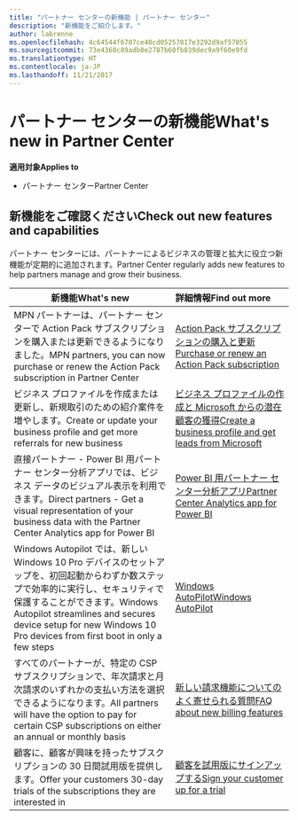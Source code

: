 ```yaml
---
title: "パートナー センターの新機能 | パートナー センター"
description: "新機能をご紹介します。"
author: labrenne
ms.openlocfilehash: 4c64544f6707ce40cd05257817e3292d9af57055
ms.sourcegitcommit: 73e4360c89adb0e2787b60fb839dec9a9f60e9fd
ms.translationtype: HT
ms.contentlocale: ja-JP
ms.lasthandoff: 11/21/2017
---
```

# <a name="whats-new-in-partner-center"></a><span data-ttu-id="eab0c-103">パートナー センターの新機能</span><span class="sxs-lookup"><span data-stu-id="eab0c-103">What's new in Partner Center</span></span>

**<span data-ttu-id="eab0c-104">適用対象</span><span class="sxs-lookup"><span data-stu-id="eab0c-104">Applies to</span></span>**

-  <span data-ttu-id="eab0c-105">パートナー センター</span><span class="sxs-lookup"><span data-stu-id="eab0c-105">Partner Center</span></span>

## <a name="check-out-new-features-and-capabilities"></a><span data-ttu-id="eab0c-106">新機能をご確認ください</span><span class="sxs-lookup"><span data-stu-id="eab0c-106">Check out new features and capabilities</span></span> 

<span data-ttu-id="eab0c-107">パートナー センターには、パートナーによるビジネスの管理と拡大に役立つ新機能が定期的に追加されます。</span><span class="sxs-lookup"><span data-stu-id="eab0c-107">Partner Center regularly adds new features to help partners manage and grow their business.</span></span>


|**<span data-ttu-id="eab0c-108">新機能</span><span class="sxs-lookup"><span data-stu-id="eab0c-108">What's new</span></span>**   |**<span data-ttu-id="eab0c-109">詳細情報</span><span class="sxs-lookup"><span data-stu-id="eab0c-109">Find out more</span></span>**   |
|----------------------|:-----------------|
|<span data-ttu-id="eab0c-110">MPN パートナーは、パートナー センターで Action Pack サブスクリプションを購入または更新できるようになりました。</span><span class="sxs-lookup"><span data-stu-id="eab0c-110">MPN partners, you can now purchase or renew the Action Pack subscription in Partner Center</span></span>   | [<span data-ttu-id="eab0c-111">Action Pack サブスクリプションの購入と更新</span><span class="sxs-lookup"><span data-stu-id="eab0c-111">Purchase or renew an Action Pack subscription</span></span>](mpn-get-action-pack.md)|
|<span data-ttu-id="eab0c-112">ビジネス プロファイルを作成または更新し、新規取引のための紹介案件を増やします。</span><span class="sxs-lookup"><span data-stu-id="eab0c-112">Create or update your business profile and get more referrals for new business</span></span>   | [<span data-ttu-id="eab0c-113">ビジネス プロファイルの作成と Microsoft からの潜在顧客の獲得</span><span class="sxs-lookup"><span data-stu-id="eab0c-113">Create a business profile and get leads from Microsoft</span></span>](referrals.md)|
|<span data-ttu-id="eab0c-114">直接パートナー - Power BI 用パートナー センター分析アプリでは、ビジネス データのビジュアル表示を利用できます。</span><span class="sxs-lookup"><span data-stu-id="eab0c-114">Direct partners - Get a visual representation of your business data with the Partner Center Analytics app for Power BI</span></span>   | [<span data-ttu-id="eab0c-115">Power BI 用パートナー センター分析アプリ</span><span class="sxs-lookup"><span data-stu-id="eab0c-115">Partner Center Analytics app for Power BI</span></span>](power-bi-app-for-direct-partners.md)   |
|<span data-ttu-id="eab0c-116">Windows Autopilot では、新しい Windows 10 Pro デバイスのセットアップを、初回起動からわずか数ステップで効率的に実行し、セキュリティで保護することができます。</span><span class="sxs-lookup"><span data-stu-id="eab0c-116">Windows Autopilot streamlines and secures device setup for new Windows 10 Pro devices from first boot in only a few steps</span></span>   |[<span data-ttu-id="eab0c-117">Windows AutoPilot</span><span class="sxs-lookup"><span data-stu-id="eab0c-117">Windows AutoPilot</span></span>](autopilot.md)   |
|<span data-ttu-id="eab0c-118">すべてのパートナーが、特定の CSP サブスクリプションで、年次請求と月次請求のいずれかの支払い方法を選択できるようになります。</span><span class="sxs-lookup"><span data-stu-id="eab0c-118">All partners will have the option to pay for certain CSP subscriptions on either an annual or monthly basis</span></span>   |[<span data-ttu-id="eab0c-119">新しい請求機能についてのよく寄せられる質問</span><span class="sxs-lookup"><span data-stu-id="eab0c-119">FAQ about new billing features</span></span>](faq-about-new-billing-features.md)   |
|<span data-ttu-id="eab0c-120">顧客に、顧客が興味を持ったサブスクリプションの 30 日間試用版を提供します。</span><span class="sxs-lookup"><span data-stu-id="eab0c-120">Offer your customers 30-day trials of the subscriptions they are interested in</span></span>   |[<span data-ttu-id="eab0c-121">顧客を試用版にサインアップする</span><span class="sxs-lookup"><span data-stu-id="eab0c-121">Sign your customer up for a trial</span></span>](offer-your-customers-trials-of-microsoft-products.md)   